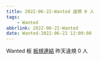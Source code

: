 ```yaml
---
title: 2022-06-22-Wanted 違規 0 人
tags:
    - Wanted
abbrlink: 2022-06-22-Wanted
date: Wanted-2022-06-22 12:00:00
---
```

Wanted 板 [板規連結](https://www.ptt.cc/bbs/Wanted/M.1608829773.A.D3B.html)
昨天違規 0 人

